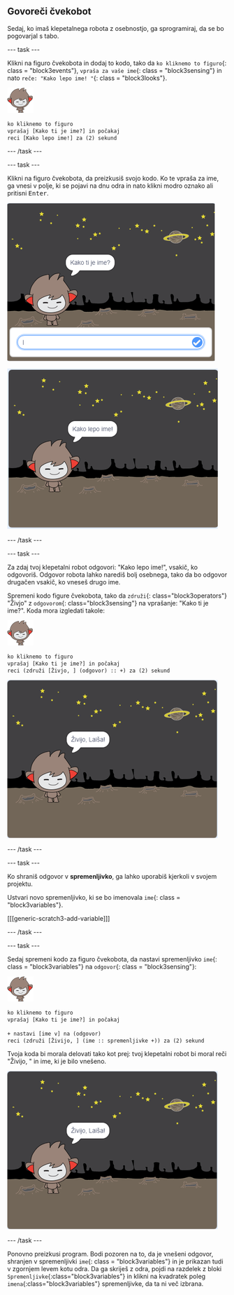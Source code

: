 ## Govoreči čvekobot

Sedaj, ko imaš klepetalnega robota z osebnostjo, ga sprogramiraj, da se bo pogovarjal s tabo.

\--- task \---

Klikni na figuro čvekobota in dodaj to kodo, tako da `ko kliknemo to figuro`{: class = "block3events"}, `vpraša za vaše ime`{: class = "block3sensing"} in nato `reče: "Kako lepo ime! "`{: class = "block3looks"}.

![nano figura](images/nano-sprite.png)

```blocks3
ko kliknemo to figuro
vprašaj [Kako ti je ime?] in počakaj
reci [Kako lepo ime!] za (2) sekund
```

\--- /task \---

\--- task \---

Klikni na figuro čvekobota, da preizkusiš svojo kodo. Ko te vpraša za ime, ga vnesi v polje, ki se pojavi na dnu odra in nato klikni modro oznako ali pritisni <kbd>Enter</kbd>.

![Testiranje odziva klepetalnega robota](images/chatbot-ask-test1.png)

![Testiranje odziva klepetalnega robota](images/chatbot-ask-test2.png)

\--- /task \---

\--- task \---

Za zdaj tvoj klepetalni robot odgovori: "Kako lepo ime!", vsakič, ko odgovoriš. Odgovor robota lahko narediš bolj osebnega, tako da bo odgovor drugačen vsakič, ko vneseš drugo ime.

Spremeni kodo figure čvekobota, tako da `združi`{: class="block3operators"} "Živjo" z `odgovorom`{: class="block3sensing"} na vprašanje: "Kako ti je ime?". Koda mora izgledati takole:

![nano figura](images/nano-sprite.png)

```blocks3
ko kliknemo to figuro
vprašaj [Kako ti je ime?] in počakaj
reci (združi [Živjo, ] (odgovor) :: +) za (2) sekund
```

![Testiranje personaliziranega odgovora](images/chatbot-answer-test.png)

\--- /task \---

\--- task \---

Ko shraniš odgovor v **spremenljivko**, ga lahko uporabiš kjerkoli v svojem projektu.

Ustvari novo spremenljivko, ki se bo imenovala `ime`{: class = "block3variables"}.

[[[generic-scratch3-add-variable]]]

\--- /task \---

\--- task \---

Sedaj spremeni kodo za figuro čvekobota, da nastavi spremenljivko `ime`{: class = "block3variables"} na `odgovor`{: class = "block3sensing"}:

![nano figura](images/nano-sprite.png)

```blocks3
ko kliknemo to figuro
vprašaj [Kako ti je ime?] in počakaj

+ nastavi [ime v] na (odgovor)
reci (združi [Živijo, ] (ime :: spremenljivke +)) za (2) sekund
```

Tvoja koda bi morala delovati tako kot prej: tvoj klepetalni robot bi moral reči "Živijo, " in ime, ki je bilo vnešeno.

![Testiranje personaliziranega odgovora](images/chatbot-answer-test.png)

\--- /task \---

Ponovno preizkusi program. Bodi pozoren na to, da je vnešeni odgovor, shranjen v spremenljivki `ime`{: class = "block3variables"} in je prikazan tudi v zgornjem levem kotu odra. Da ga skriješ z odra, pojdi na razdelek z bloki `Spremenljivke`{:class="block3variables"} in klikni na kvadratek poleg `imena`{:class="block3variables"} spremenljivke, da ta ni več izbrana.
